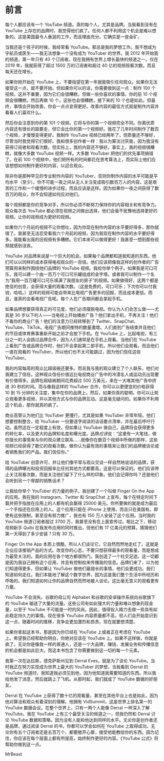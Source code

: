 # 前言

每个人都应该有一个 YouTube 频道。真的每个人，尤其是品牌。当我看到没有在 YouTube 上存在的品牌时，我觉得他们疯了。任何人都不利用这个机会是难以想象的。这是美国最令人垂涎的工作，而且理由充分。它确实是一座金矿。

当我还是个孩子的时候，我经常看 YouTube。那总是我的梦想工作。我不想成为宇航员或医生——我无法想象一个没有成为 YouTuber 的世界。我 2012 年开始我的频道，第一年只有 40 个订阅者。现在我拥有世界上增长最快的频道之一。仅在 2019 年，我就获得了超过 1500 万的订阅者和超过 40 亿的视频观看次数。而且每天还在增长。

如果你刚开始在 YouTube 上，不要指望在第一年就能吸引任何观众。如果你无法接受这一点，就不要开始。但如果你可以的话，你需要做到这一点：制作 100 个视频。这并不重要，因为它们会很糟糕，但做一些你喜欢的事情。你的前 10 个视频会很糟糕。然后再做 10 个。这些也会很糟糕，接下来的 10 个也是如此。但最终，事情会开始改善。你会一点点变得更好。改善内容的最佳方式就是制作内容并看看人们喜欢什么。

然后你会注意到你的第 101 个视频。它将与你的第一个视频完全不同。你离优质内容还有很长的路要走，但它会比你的第一个视频好。我花了几年时间制作了数百个视频，才慢慢变得更好。我制作 YouTube 视频已经两年了，但质量还不够好，尽管当时我觉得它们很好。我和很多创作者一样：我以为算法讨厌我，因为我没有获得订阅者和观看次数。但实际上，我的内容还不够好。事实上，我的视频很糟糕，就像大多数 YouTube 视频一样。大多数 YouTuber 把他们的优先事项搞错了。在前 100 个视频中，他们把所有的时间都花在思考算法上，而实际上他们应该想想如何制作更好的内容，以迎合观众。

除非你是那种罕见的专业制作内容的 YouTuber，否则你制作内容的水平可能是平均水平（至少）。你不可能一夜之间从无人关注变成吸引数百万人的内容。这是艰苦的工作和一个缓慢的进步过程，而且应该是这样。因为如果你一夜之间获得了数百万的观众，你不会知道如何应对他们。

每个视频都是你的竞争对手，所以你必须不断努力保持你的内容相关和有竞争力。观众每次去 YouTube 都必须在视频之间做出选择，他们会毫不犹豫地选择更好的视频。让你的视频成为更好的视频。

如果你六个月前的视频不让你想吐，因为你现在制作内容的水平要好得多，那你就错了。我甚至无法忍受看我六个月前的视频，因为我现在制作内容的水平要好得多。我能看出我的旧视频有多糟糕。它们本来可以做得更好！我甚至一想到那些视频就感到沮丧。

YouTube 对品牌来说是一个巨大的机会。如果每个品牌都知道我知道的东西，他们可以以同样的成本获得电视观众的一百倍。他们应该把像我这样的创作者的广告预算用来制作围绕他们品牌的 YouTube 视频。我给你举个例子。如果我是可口可乐，我可以建一个由一百万个可口可乐罐组成的金字塔。或者我可以制作一个名为“我用一百万罐可口可乐填满了我朋友的房子”的视频。如果做得好，这两个都是绝佳的创意，会获得大量的观看次数。（这是免费的，可口可乐；下次你可以付我钱，哈哈。）这样的视频可能会带来比电视广告更多的回报，而且成本更低。而且，谁真的会看电视广告呢。每个人在广告期间都会拿起手机。

如果品牌想要获得真正的可见度，他们必须摆脱电视。你认为人们会怎么做——尤其是 30 岁以下的人——当电视上开始播放广告？他们拿出手机，不再关注！他们不看你的商业广告！他们的注意力已经转移到了 Twitter、SnapChat、YouTube、TikTok。电视广告期间推特的数量激增。人们直到广告结束并且他们的节目或体育赛事重新开始之前才会放下手机。在 YouTube 上，比起电视，有三分之一的人会跳过品牌合作，因为人们通常是在手机上观看。当他们在 YouTube 上看到广告或品牌合作时，他们不会拿起第二部手机，所以他们会观看。而且他们一直在观看的 YouTuber，所以他们也不太可能跳过，因为他们信任这些 YouTuber。

我的内容每周的观众比超级碗还要多。而且我与我的观众建立了个人联系，他们对我建立了信任。这种观众信任价值远比电视商业广告中的冷漠名人或运动员出现要有价值得多。品牌在超级碗期间花费超过 500 万美元，来在一大堆其他广告中挤进 30 秒的时间。而与像我这样的 YouTuber 合作，你可以以更便宜的价格获得 10 到 15 分钟的关注度，集中在你的品牌上。然后，如果你真的聪明，你可以让观众观看更多视频，并以其他方式与你的品牌互动。这是毫无疑问的。如果你不利用这个机会，那你就真的疯了。

商业高管认为他们比 YouTuber 更懂行，尤其是如果 YouTuber 非常年轻。他们想要控制整合，给 YouTuber 一份要逐字阅读的谈话要点清单，并在最后呼吁行动。虽然这在一定程度上有效，但如果让 YouTuber 做自己，品牌将会获得更多的转化率，以及更大的品牌知名度和曝光度。品牌*应该*说：“这里有一大笔钱，做你擅长的事情来与你的观众建立联系……就像你在数百个视频中所做的那样，这些视频已经获得了数亿的观看次数。做你认为最有效的事情来让我们的品牌被谈论或者销售我们的产品。我们信任你。”

给 YouTuber 创意许可，并让他们像平常与观众交谈一样自然地说话的品牌，获得的品牌曝光和投资回报率比任何其他方式都要高，这是可以保证的。他们应该停止关注观看次数，而是关注他们留下了什么样的印象。他们会记得你吗？还是他们会听到另一个卑鄙的销售话术？

让我给你举个 YouTuber 的力量的例子。我创建了一个叫做 Finger On the App 的应用。我在我的 Instagram、Twitter 和 SnapChat 上宣布，每个在特定时间下载并把手指放在应用上的人都有机会赢得 25000 美元。你所要做的就是成为最后一个手指还在应用上的人。这个应用只能在 iPhone 上使用，而且只在美国有。即使有这些限制，甚至没有努力推广，我也有 150 万人安装了这个应用。当时我的 YouTube 频道订阅者超过 3700 万，我甚至没有在上面宣传过。相比之下，移动视频新手 Quibi 在我发布应用的同时推出，但他们有 17 亿美元的预算。猜猜他们第一天得到了多少安装？只有 30 万。

Finger On the App 本质上很酷，所以人们谈论它。它自然而然地走红了。这就是企业应该推销产品的方式。改变你的心态，不要只想获得最多的观看量，而是想成为最受关注的。我的应用在各个地方都很热门。我创造了一个社交足迹。这一切都是因为我自己拥有这个应用，并且有控制权来传播我的信息。品牌们来了，以为他们知道得更多，但如果让 YouTuber 做他们最擅长的事情，他们会更成功。我们知道如何走红。我们本能地了解这个数字世界，因为这是我们整个生活中所经历和呼吸的。我们知道如何让你的品牌自然而然地被人谈论。这比毫无意义的观看更有力量。

YouTube 不会消失。谷歌的母公司 Alphabet 和谷歌的安卓操作系统向谷歌旗下的 YouTube 输送了大量的流量。这些公司有如此强大的力量和难以想象的现金量，以至于 YouTube 不可能是一时的风尚。因此，值得投入精力去做一些具有如此稳定持久力的事情。现在很多 YouTube 内容质量都不高，但人们会开始意识到这一点，随着时间的推移，竞争会更加激烈和昂贵。现在就要想清楚。

如果你拿起这本书，那是因为你已经在 YouTube 上或者正在考虑在 YouTube 上。希望我已经帮助你明白，你绝对应该在 YouTube 上。如果不这样做，你就是疯了。无论你是像我一样的普通人，还是一个大品牌，赚钱、发展业务和传播信息的机会都是如此巨大。而这本书包含了你需要做到这一切的每一个元素。

我第一次在达拉斯，德克萨斯州见到 Derral Eves，就是为了谈论 YouTube。当时我正在努力实现成为世界上最大的 YouTuber 的梦想，当我看到 Derral 的 YouTube 频道时，我知道我必须见到他，因为他知道我需要知道的东西。所以我给他发了消息，然后就跳上了飞机。从那时起，我们就成了 YouTube 数据的好朋友。

Derral 在 YouTube 上获得了数十亿的观看量，甚至在其他平台上也是如此，因为他对算法和观众有着深刻的理解。他拥有 VidSummit，这是世界上排名第一的 YouTube 数据会议。在整个世界上，只有一两个人能像 Derral 一样深入了解 YouTube。我在 YouTube 上有三个最受关注的频道之一，但我仍然和 Derral 讨论 YouTube 数据和策略，因为没有人能和他达到同样的水平。无论你是创作者还是品牌，通过阅读 Derral 的书，你都可以学会如何在 YouTube 上取得成功。无论你有五个订阅者还是五百万个，都要敞开心扉，接受他能教给你的东西。因为记住，你应该在每个层面上都有所提高，始终制作更好的内容。《YouTube 公式》将帮助你做到这一点。

MrBeast
